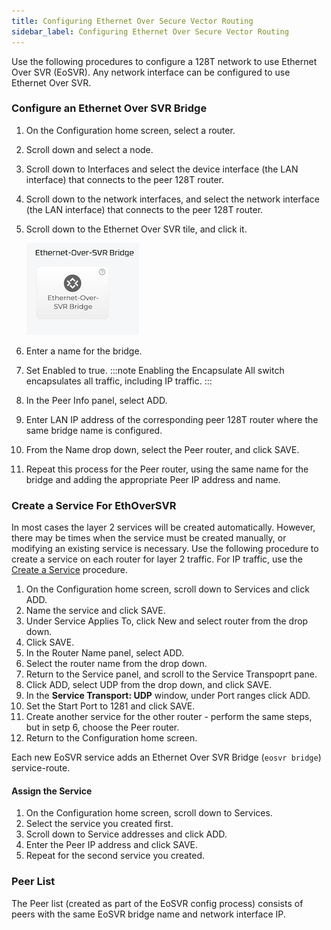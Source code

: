 ```yaml
---
title: Configuring Ethernet Over Secure Vector Routing
sidebar_label: Configuring Ethernet Over Secure Vector Routing
---
```


Use the following procedures to configure a 128T network to use Ethernet Over SVR (EoSVR). Any network interface can be configured to use Ethernet Over SVR. 

### Configure an Ethernet Over SVR Bridge

1. On the Configuration home screen, select a router.
2. Scroll down and select a node.
3. Scroll down to Interfaces and select the device interface (the LAN interface) that connects to the peer 128T router. 
4. Scroll down to the network interfaces, and select the network interface (the LAN interface) that connects to the peer 128T router.
4. Scroll down to the Ethernet Over SVR tile, and click it. 

	![Ethernet over SVR](/img/config_EthoSVR_tile.png)

5. Enter a name for the bridge. 
6. Set Enabled to true. 
	:::note
	Enabling the Encapsulate All switch encapsulates all traffic, including IP traffic. 
	:::
7. In the Peer Info panel, select ADD.
8. Enter LAN IP address of the corresponding peer 128T router where the same bridge name is configured.
9. From the Name drop down, select the Peer router, and click SAVE. 
10. Repeat this process for the Peer router, using the same name for the bridge and adding the appropriate Peer IP address and name. 

### Create a Service For EthOverSVR

In most cases the layer 2 services will be created automatically. However, there may be times when the service must be created manually, or modifying an existing service is necessary. Use the following procedure to create a service on each router for layer 2 traffic. For IP traffic, use the [Create a Service](intro_basic_conductor_config.md/#create-a-service) procedure.

1. On the Configuration home screen, scroll down to Services and click ADD.
2. Name the service and click SAVE.
3. Under Service Applies To, click New and select router from the drop down. 
4. Click SAVE.
5. In the Router Name panel, select ADD.
6. Select the router name from the drop down.
7. Return to the Service panel, and scroll to the Service Transpoprt pane.
8. Click ADD, select UDP from the drop down, and click SAVE. 
9. In the **Service Transport: UDP** window, under Port ranges click ADD.
10. Set the Start Port to 1281 and click SAVE.
11. Create another service for the other router - perform the same steps, but in setp 6, choose the Peer router.
12. Return to the Configuration home screen.

Each new EoSVR service adds an Ethernet Over SVR Bridge (`eosvr bridge`) service-route. 

#### Assign the Service

1. On the Configuration home screen, scroll down to Services. 
2. Select the service you created first.
3. Scroll down to Service addresses and click ADD.
4. Enter the Peer IP address and click SAVE.
5. Repeat for the second service you created. 

### Peer List

The Peer list (created as part of the EoSVR config process) consists of peers with the same EoSVR bridge name and network interface IP.  
